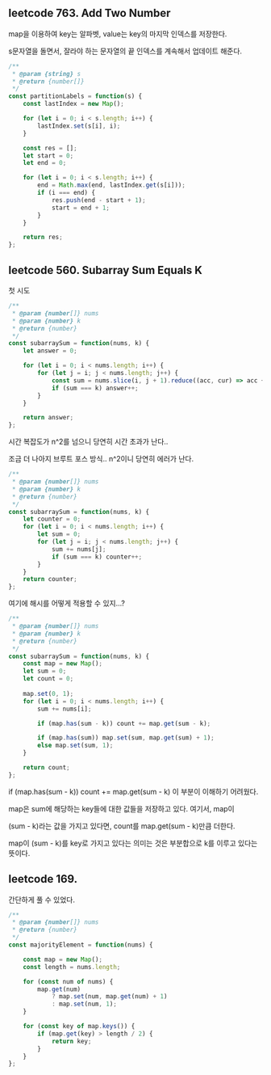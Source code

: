## leetcode 763. Add Two Number

map을 이용하여 key는 알파벳, value는 key의 마지막 인덱스를 저장한다. 

s문자열을 돌면서, 잘라야 하는 문자열의 끝 인덱스를 계속해서 업데이트 해준다. 

```jsx
/**
 * @param {string} s
 * @return {number[]}
 */
const partitionLabels = function(s) {
    const lastIndex = new Map();

    for (let i = 0; i < s.length; i++) {
        lastIndex.set(s[i], i);
    }

    const res = [];
    let start = 0;
    let end = 0;

    for (let i = 0; i < s.length; i++) {
        end = Math.max(end, lastIndex.get(s[i]));
        if (i === end) {
            res.push(end - start + 1);
            start = end + 1;
        }
    }

    return res;
};
```

## leetcode 560. Subarray Sum Equals K

첫 시도 

```jsx
/**
 * @param {number[]} nums
 * @param {number} k
 * @return {number}
 */
const subarraySum = function(nums, k) {
    let answer = 0;

    for (let i = 0; i < nums.length; i++) {
        for (let j = i; j < nums.length; j++) {
            const sum = nums.slice(i, j + 1).reduce((acc, cur) => acc + cur, 0)
            if (sum === k) answer++;
        }
    }

    return answer;
};
```

시간 복잡도가 n^2를 넘으니 당연히 시간 초과가 난다.. 

조금 더 나아지 브루트 포스 방식.. n^2이니 당연히 에러가 난다. 

```jsx
/**
 * @param {number[]} nums
 * @param {number} k
 * @return {number}
 */
const subarraySum = function(nums, k) {
    let counter = 0;
    for (let i = 0; i < nums.length; i++) {
        let sum = 0;
        for (let j = i; j < nums.length; j++) {
            sum += nums[j];
            if (sum === k) counter++;
        }
    }
    return counter;
};
```

여기에 해시를 어떻게 적용할 수 있지...?

```jsx
/**
 * @param {number[]} nums
 * @param {number} k
 * @return {number}
 */
const subarraySum = function(nums, k) {
    const map = new Map();
    let sum = 0;
    let count = 0;
    
    map.set(0, 1);
    for (let i = 0; i < nums.length; i++) {
        sum += nums[i];

        if (map.has(sum - k)) count += map.get(sum - k);

        if (map.has(sum)) map.set(sum, map.get(sum) + 1);
        else map.set(sum, 1);
    }

    return count; 
};
```

if (map.has(sum - k)) count += map.get(sum - k) 이 부분이 이해하기 어려웠다.  

map은 sum에 해당하는 key들에 대한 값들을 저장하고 있다. 여기서, map이 

(sum - k)라는 값을 가지고 있다면, count를 map.get(sum - k)만큼 더한다. 

map이 (sum - k)를 key로 가지고 있다는 의미는 것은 부분합으로 k를 이루고 있다는 뜻이다. 

## leetcode 169. 

간단하게 풀 수 있었다. 

```jsx
/**
 * @param {number[]} nums
 * @return {number}
 */
const majorityElement = function(nums) {

    const map = new Map();
    const length = nums.length;

    for (const num of nums) {
        map.get(num) 
            ? map.set(num, map.get(num) + 1) 
            : map.set(num, 1);
    }

    for (const key of map.keys()) {
        if (map.get(key) > length / 2) {
            return key;
        } 
    }
};
```